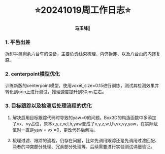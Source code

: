 # <div align='center'> ⭐20241019周工作日志⭐ </div>

#### <p align = "center">马玉峰📜</p>

### 1. 平邑出差

拆卸平邑剩余六台车的设备，主要负责线束梳理、内饰拆卸、以及八台山的内饰复原。

### 2. centerpoint模型优化

训练新版的centerpoint模型，使用voxel_size=0.15进行训练，测试其检测效果并转化到orin上进行测试，推理速度提升到30ms左右。

### 3. 目标跟踪以及检测后处理流程的优化

1. 解决启用目标跟踪代码时导致的yaw=0的问题，Box3D的构造函数中多添加了vx、vy占位，原本x,y,z,w,l,h,yaw变成了x,y,z,w,l,h,vx,vy,yaw，在实际赋值时一直是yaw = vx =0，更改代码后解决。

2. 梳理过滤、跟踪的流程，仍存在问题，比如先调用跟踪还是先调用过滤匹配、两者的冲突部分处理、冗余部分处理等，后续需要进行实验测试详细验证。
